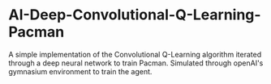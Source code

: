 # AI-Deep-Convolutional-Q-Learning-Pacman
A simple implementation of the Convolutional Q-Learning algorithm iterated through a deep neural network to train Pacman. Simulated through openAI's gymnasium environment to train the agent.
